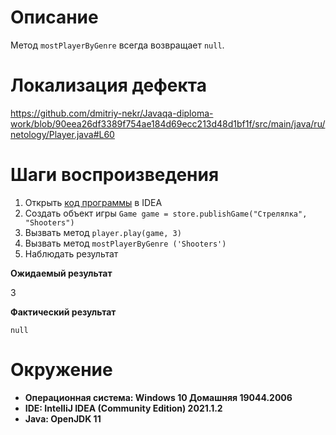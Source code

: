 # Описание
Метод  `mostPlayerByGenre` всегда возвращает `null`.

# Локализация дефекта
https://github.com/dmitriy-nekr/Javaqa-diploma-work/blob/90eea26df3389f754ae184d69ecc213d48d1bf1f/src/main/java/ru/netology/Player.java#L60

# Шаги воспроизведения

1. Открыть [код программы](https://github.com/dmitriy-nekr/Javaqa-diploma-work/blob/main/src/main/java/ru/netology/Player.java) в IDEA
2. Создать объект игры `Game game = store.publishGame("Стрелялка", "Shooters")`
3. Вызвать метод `player.play(game, 3)`
4. Вызвать метод `mostPlayerByGenre ('Shooters')`
5. Наблюдать результат

**Ожидаемый результат**

3

**Фактический  результат**

`null`

# Окружение
* **Операционная система: Windows 10 Домашняя 19044.2006**
* **IDE: IntelliJ IDEA (Community Edition) 2021.1.2**
* **Java: OpenJDK 11**